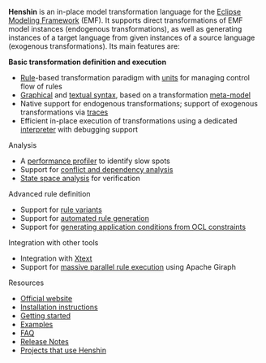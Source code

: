 **Henshin** is an in-place model transformation language for the [Eclipse Modeling Framework](https://wiki.eclipse.org/Eclipse_Modeling_Framework) (EMF). It supports direct transformations of EMF model instances (endogenous transformations), as well as generating instances of a target language from given instances of a source language (exogenous transformations). Its main features are:

**Basic transformation definition and execution**

* [Rule](Graphical_Editor#editing-transformation-rules)-based transformation paradigm with [units](Units "wikilink") for managing control flow of rules
* [Graphical](Graphical_Editor) and [textual syntax](https://wiki.eclipse.org/Henshin/Textual_Editor), based on a transformation [meta-model](https://wiki.eclipse.org/Henshin/Transformation_Meta-Model "wikilink")
* Native support for endogenous transformations; support of exogenous transformations via [traces](Trace_Model "wikilink")
* Efficient in-place execution of transformations using a dedicated [interpreter](Interpreter "wikilink") with debugging support

Analysis

* A [performance profiler](Performance_Profiler "wikilink") to identify slow spots
* Support for [conflict and dependency analysis](Conflict_and_Dependency_Analysis "wikilink")
* [State space analysis](State_Space_Tools "wikilink") for verification


Advanced rule definition

* Support for [rule variants](Variant_Management "wikilink")
* Support for [automated rule generation](Rule_Generation "wikilink")
* Support for [generating application conditions from OCL constraints](OCL2AC "wikilink")

Integration with other tools

* Integration with [Xtext](Xtext_Adapter "wikilink")
* Support for [massive parallel rule execution](Code_Generator_for_Giraph "wikilink") using Apache Giraph

Resources

* [Official website](http://www.eclipse.org/modeling/emft/henshin)
* [Installation instructions](Installation_instructions "wikilink")
* [Getting started](Getting_started "wikilink")
* [Examples](Examples "wikilink")
* [FAQ](FAQ "wikilink")
* [Release Notes](Release_Notes "wikilink")
* [Projects that use Henshin](Projects "wikilink")